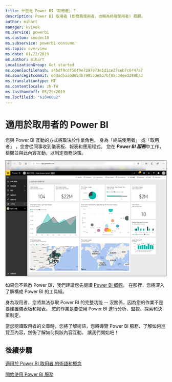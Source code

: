 ```yaml
---
title: 什麼是 Power BI「取用者」？
description: Power BI 取用者 (即商務使用者，也稱為終端使用者) 概觀。
author: mihart
manager: kvivek
ms.service: powerbi
ms.custom: seodec18
ms.subservice: powerbi-consumer
ms.topic: overview
ms.date: 01/22/2019
ms.author: mihart
LocalizationGroup: Get started
ms.openlocfilehash: a4bdf9cdf56f9e7297973e1d1ce27ceb7c6447a7
ms.sourcegitcommit: 60dad5aa0d85db790553e537bf8ac34ee3289ba3
ms.translationtype: MT
ms.contentlocale: zh-TW
ms.lasthandoff: 05/29/2019
ms.locfileid: "61048082"
---
```

<!-- fold this topic into existing topics -->
# <a name="power-bi-for-consumers"></a>適用於取用者的 Power BI
您與 Power BI 互動的方式將取決於作業角色。 身為「終端使用者」  或「取用者」  ，您會從同事收到儀表板、報表和應用程式。 您在 ***Power BI 服務***中工作，檢閱並與此內容互動，以制定商務決策。

![Power BI 儀表板](media/end-user-consumer/power-bi-service.png)

如果您不熟悉 Power BI，我們建議您先閱讀 [Power BI 概觀](../power-bi-overview.md)。 在那裡，您將深入了解構成 Power BI 的工具組。

身為取用者，您將無法存取 Power BI 的完整功能 -- 沒關係，因為您的作業不是要建置儀表板和報表。 您的作業是要使用 Power BI 進行分析、監視、探索和決策制定。

當您閱讀取用者的文章時，您將了解術語，您將導覽 Power BI 服務、了解如何巡覽至內容，然後了解如何與該內容互動。  讓我們開始吧！

## <a name="next-steps"></a>後續步驟

[適用於 Power BI 取用者  的術語和概念](end-user-basic-concepts.md)

<!-- [Get started guide for *consumers*] -->
[開始使用 Power BI 服務](../service-get-started.md)

